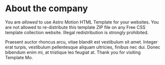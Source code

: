 # About the company
You are *allowed* to use Astro Motion HTML Template for your websites. You are not allowed to re-distribute this template ZIP file on any Free CSS template collection website. Illegal redistribution is strongly prohibited.


Praesent auctor rhoncus arcu, vitae blandit est vestibulum sit amet. Integer erat
turpis, vestibulum pellentesque aliquam ultricies, finibus nec dui. Donec bibendum
enim mi, at tristique leo feugiat at. Thank you for visiting Template Mo.
